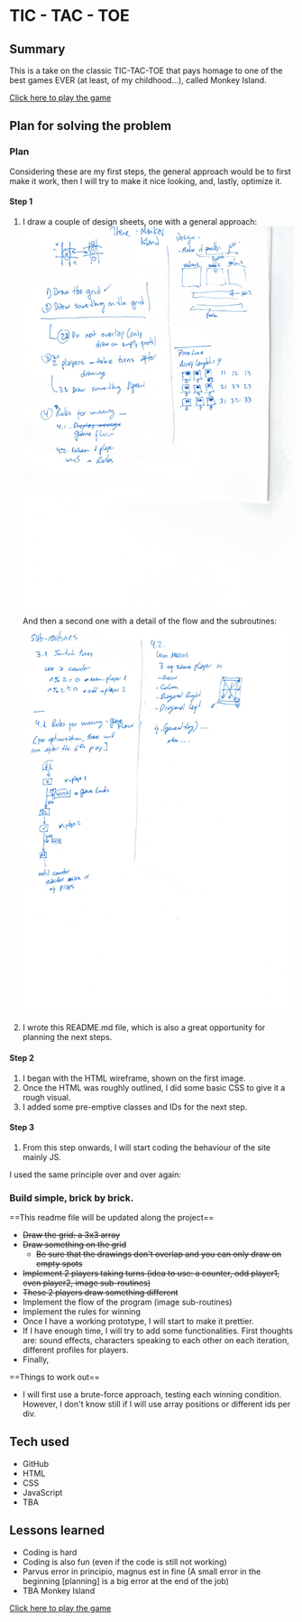 # TIC - TAC - TOE

## Summary

This is a take on the classic TIC-TAC-TOE that pays homage to one of the best games EVER (at least, of my childhood...), called
Monkey Island.

[Click here to play the game](https://ikilzig.github.io/tic-tac-toe/)

## Plan for solving the problem

### Plan

Considering these are my first steps, the general approach would be to first make it work, then I will try to make it nice looking, and, lastly, optimize it.

#### Step 1

1. I draw a couple of design sheets, one with a general approach:
   ![general plan](./images/general-plan.jpg)
   And then a second one with a detail of the flow and the subroutines:
   ![flow and subroutines](./images/sub-routines.jpg)

2. I wrote this README.md file, which is also a great opportunity for planning the next steps.

#### Step 2

1. I began with the HTML wireframe, shown on the first image.
2. Once the HTML was roughly outlined, I did some basic CSS to give it a rough visual.
3. I added some pre-emptive classes and IDs for the next step.

#### Step 3

1. From this step onwards, I will start coding the behaviour of the site mainly JS.

I used the same principle over and over again:

### Build simple, brick by brick.

==This readme file will be updated along the project==

- ~~Draw the grid: a 3x3 array~~
- ~~Draw something on the grid~~
  - ~~Be sure that the drawings don't overlap and you can only draw on empty spots~~
- ~~Implement 2 players taking turns (idea to use: a counter, odd player1, even player2, image sub-routines)~~
- ~~These 2 players draw something different~~
- Implement the flow of the program (image sub-routines)
- Implement the rules for winning
- Once I have a working prototype, I will start to make it prettier.
- If I have enough time, I will try to add some functionalities. First thoughts are: sound effects, characters speaking to each other on each iteration, different profiles for players.
- Finally,

==Things to work out==

- I will first use a brute-force approach, testing each winning condition. However, I don't know still if I will use array positions or different ids per div.

## Tech used

- GitHub
- HTML
- CSS
- JavaScript
- TBA

## Lessons learned

- Coding is hard
- Coding is also fun (even if the code is still not working)
- Parvus error in principio, magnus est in fine (A small error in the beginning [planning] is a big error at the end of the job)
- TBA
  Monkey Island

<a href="https://ikilzig.github.io/tic-tac-toe/" target="_blank">Click here to play the game</a>
